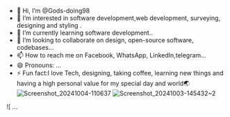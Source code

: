 - 👋 Hi, I’m @Gods-doing98
- 👀 I’m interested in software development,web development, surveying, designing and styling .
- 🌱 I’m currently learning software development..
- 💞️ I’m looking to collaborate on design, open-source software, codebases...
- 📫 How to reach me on Facebook, WhatsApp, LinkedIn,telegram...
- 😄 Pronouns: ...
- ⚡ Fun fact:I love Tech, designing, taking coffee, learning new things and having a high personal value for my special day and world🌏![Screenshot_20241004-110637](https://github.com/user-attachments/assets/8fc48178-2a07-4311-9468-bee6ed4000e4)
  ![Screenshot_20241003-145432~2](https://github.com/user-attachments/assets/e67adfe8-da9c-4b10-af53-627018f6f206)

![
 ...

<!---
Gods-doing98/Gods-doing98 is a ✨ special ✨ repository because its `README.md` (this file) appears on your GitHub profile.
You can click the Preview link to take a look at your changes.
--->
